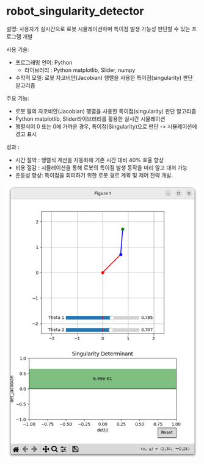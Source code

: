 # robot_singularity_detector

설명: 사용자가 실시간으로 로봇 시뮬레이션하며 특이점 발생 가능성 판단할 수 있는 프로그램 개발

사용 기술:  
- 프로그래밍 언어: Python
    - 라이브러리 : Python matplotlib, Slider, numpy
- 수학적 모델: 로봇 자코비안(Jacobian) 행렬을 사용한 특이점(singularity) 판단 알고리즘

주요 기능:
- 로봇 팔의 자코비안(Jacobian) 행렬을 사용한 특이점(singularity) 판단 알고리즘
- Python matplotlib, Slider라이브러리를 활용한 실시간 시뮬레이션
- 행렬식이 0 또는 0에 가까운 경우, 특이점(Singularity)으로 판단 -> 시뮬레이션에 경고 표시

성과 :
- 시간 절약 : 행렬식 계산을 자동화해 기존 시간 대비 40% 효율 향상
- 비용 절감 : 시뮬레이션을 통해 로봇의 특이점 발생 동작을 미리 알고 대처 가능
- 운동성 향상: 특이점을 회피하기 위한 로봇 경로 계획 및 제어 전략 개발.

![이미지](image.png)
